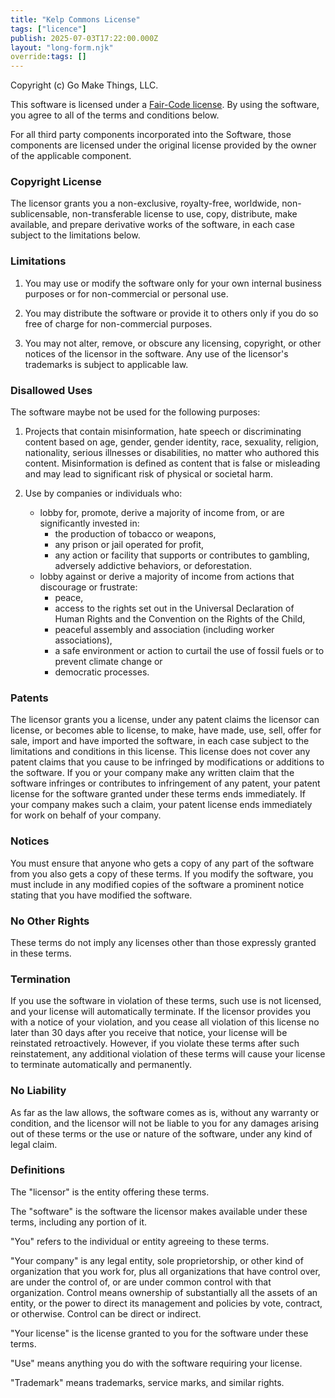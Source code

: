 ```yaml
---
title: "Kelp Commons License"
tags: ["licence"]
publish: 2025-07-03T17:22:00.000Z
layout: "long-form.njk"
override:tags: []
---
```


Copyright (c) Go Make Things, LLC.

This software is licensed under a [Fair-Code license](https://faircode.io). By using the software, you agree 
to all of the terms and conditions below.

For all third party components incorporated into the Software, those components are licensed under the 
original license provided by the owner of the applicable component.


### Copyright License

The licensor grants you a non-exclusive, royalty-free, worldwide, non-sublicensable, non-transferable license
to use, copy, distribute, make available, and prepare derivative works of the software, in each case subject
to the limitations below.


### Limitations

1. You may use or modify the software only for your own internal business purposes or for non-commercial or
   personal use. 

2. You may distribute the software or provide it to others only if you do so free of charge for
   non-commercial purposes. 

3. You may not alter, remove, or obscure any licensing, copyright, or other notices of the licensor in the
   software. Any use of the licensor's trademarks is subject to applicable law.


### Disallowed Uses

The software maybe not be used for the following purposes:

1. Projects that contain misinformation, hate speech or discriminating content based on age, gender, gender 
   identity, race, sexuality, religion, nationality, serious illnesses or disabilities, no matter who authored 
   this content. Misinformation is defined as content that is false or misleading and may lead to significant 
   risk of physical or societal harm.

2. Use by companies or individuals who:
	- lobby for, promote, derive a majority of income from, or are significantly invested in:
		+ the production of tobacco or weapons,
		+ any prison or jail operated for profit,
		+ any action or facility that supports or contributes to gambling, adversely addictive behaviors, 
			or deforestation.
	- lobby against or derive a majority of income from actions that discourage or frustrate:
		+ peace,
		+ access to the rights set out in the Universal Declaration of Human Rights and the 
			Convention on the Rights of the Child,
		+ peaceful assembly and association (including worker associations),
		+ a safe environment or action to curtail the use of fossil fuels or to prevent climate change or
		+ democratic processes.


### Patents

The licensor grants you a license, under any patent claims the licensor can license, or becomes able to
license, to make, have made, use, sell, offer for sale, import and have imported the software, in each case
subject to the limitations and conditions in this license. This license does not cover any patent claims that
you cause to be infringed by modifications or additions to the software. If you or your company make any
written claim that the software infringes or contributes to infringement of any patent, your patent license
for the software granted under these terms ends immediately. If your company makes such a claim, your patent
license ends immediately for work on behalf of your company.


### Notices

You must ensure that anyone who gets a copy of any part of the software from you also gets a copy of these
terms. If you modify the software, you must include in any modified copies of the software a prominent notice
stating that you have modified the software.


### No Other Rights

These terms do not imply any licenses other than those expressly granted in these terms.


### Termination

If you use the software in violation of these terms, such use is not licensed, and your license will
automatically terminate. If the licensor provides you with a notice of your violation, and you cease all
violation of this license no later than 30 days after you receive that notice, your license will be reinstated
retroactively. However, if you violate these terms after such reinstatement, any additional violation of these
terms will cause your license to terminate automatically and permanently.


### No Liability

As far as the law allows, the software comes as is, without any warranty or condition, and the licensor will
not be liable to you for any damages arising out of these terms or the use or nature of the software, under
any kind of legal claim.


### Definitions

The "licensor" is the entity offering these terms.

The "software" is the software the licensor makes available under these terms, including any portion of it.

"You" refers to the individual or entity agreeing to these terms.

"Your company" is any legal entity, sole proprietorship, or other kind of organization that you work for, plus
all organizations that have control over, are under the control of, or are under common control with that
organization. Control means ownership of substantially all the assets of an entity, or the power to direct its
management and policies by vote, contract, or otherwise. Control can be direct or indirect.

"Your license" is the license granted to you for the software under these terms.

"Use" means anything you do with the software requiring your license.

"Trademark" means trademarks, service marks, and similar rights.